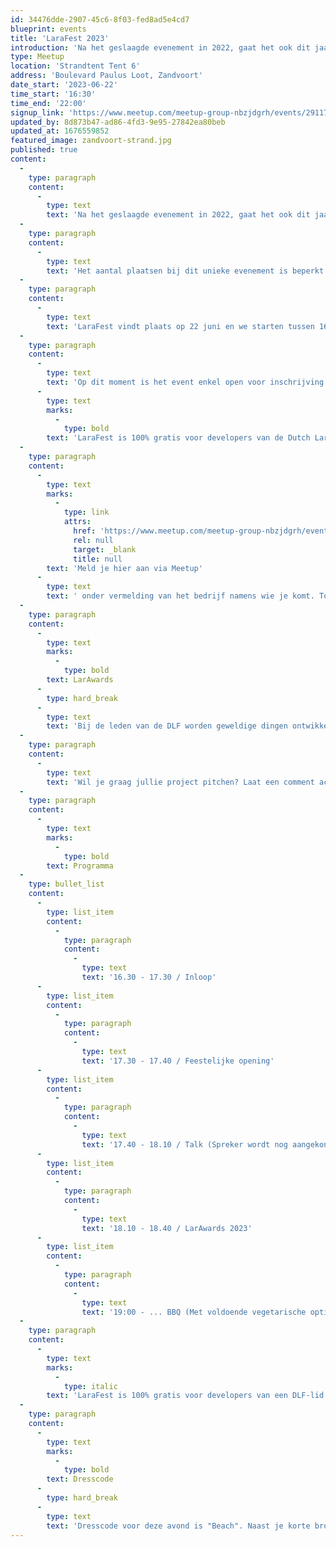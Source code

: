 ```yaml
---
id: 34476dde-2907-45c6-8f03-fed8ad5e4cd7
blueprint: events
title: 'LaraFest 2023'
introduction: 'Na het geslaagde evenement in 2022, gaat het ook dit jaar weer gebeuren: LaraFest! Op 22 juni a.s. organiseren we vanuit de DLF voor onze leden een feestje. Wat kan je verwachten; muziek, hapjes, drankjes, een paar Laravel talks en vooral veel gezelligheid aan het strand van Zandvoort!'
type: Meetup
location: 'Strandtent Tent 6'
address: 'Boulevard Paulus Loot, Zandvoort'
date_start: '2023-06-22'
time_start: '16:30'
time_end: '22:00'
signup_link: 'https://www.meetup.com/meetup-group-nbzjdgrh/events/291177340/'
updated_by: 8d873b47-ad86-4fd3-9e95-27842ea80beb
updated_at: 1676559852
featured_image: zandvoort-strand.jpg
published: true
content:
  -
    type: paragraph
    content:
      -
        type: text
        text: 'Na het geslaagde evenement in 2022, gaat het ook dit jaar weer gebeuren: LaraFest! Op 22 juni a.s. organiseren we vanuit de DLF voor onze leden een feestje. Wat kan je verwachten; muziek, hapjes, drankjes, een paar Laravel talks en vooral veel gezelligheid aan het strand van Zandvoort!'
  -
    type: paragraph
    content:
      -
        type: text
        text: 'Het aantal plaatsen bij dit unieke evenement is beperkt! We willen jullie daarom alvast vragen om je agenda te reserveren voor dit feestje als je erbij wilt zijn!'
  -
    type: paragraph
    content:
      -
        type: text
        text: 'LaraFest vindt plaats op 22 juni en we starten tussen 16:30 en 17:00 uur en we eindigen aan het eind van de avond. Om het een echt feestelijk tintje te geven, vindt het event op het strand in Zandvoort plaats (op loopafstand van het station).'
  -
    type: paragraph
    content:
      -
        type: text
        text: 'Op dit moment is het event enkel open voor inschrijving voor leden van de Dutch Laravel Foundation. In een later stadium kan dit wellicht aangepast worden. '
      -
        type: text
        marks:
          -
            type: bold
        text: 'LaraFest is 100% gratis voor developers van de Dutch Laravel Foundation leden!'
  -
    type: paragraph
    content:
      -
        type: text
        marks:
          -
            type: link
            attrs:
              href: 'https://www.meetup.com/meetup-group-nbzjdgrh/events/291177340/'
              rel: null
              target: _blank
              title: null
        text: 'Meld je hier aan via Meetup'
      -
        type: text
        text: ' onder vermelding van het bedrijf namens wie je komt. Tot 22 juni!'
  -
    type: paragraph
    content:
      -
        type: text
        marks:
          -
            type: bold
        text: LarAwards
      -
        type: hard_break
      -
        type: text
        text: 'Bij de leden van de DLF worden geweldige dingen ontwikkeld met Laravel! Graag nodigen we alle leden uit om zich aan te melden om tijdens LaraFest een Laravel project uit te lichten waar men trots op is. Vertel in een korte presentatie van 10 minuten wat jullie project bijzonder maakt en welke technische uitdagingen daarbij moesten worden getackled en maak kans op de eerste LarAward, een publieksprijs van de Dutch Laravel Foundation.'
  -
    type: paragraph
    content:
      -
        type: text
        text: 'Wil je graag jullie project pitchen? Laat een comment achter of neem contact op via onze Slack kanalen!'
  -
    type: paragraph
    content:
      -
        type: text
        marks:
          -
            type: bold
        text: Programma
  -
    type: bullet_list
    content:
      -
        type: list_item
        content:
          -
            type: paragraph
            content:
              -
                type: text
                text: '16.30 - 17.30 / Inloop'
      -
        type: list_item
        content:
          -
            type: paragraph
            content:
              -
                type: text
                text: '17.30 - 17.40 / Feestelijke opening'
      -
        type: list_item
        content:
          -
            type: paragraph
            content:
              -
                type: text
                text: '17.40 - 18.10 / Talk (Spreker wordt nog aangekondigd)'
      -
        type: list_item
        content:
          -
            type: paragraph
            content:
              -
                type: text
                text: '18.10 - 18.40 / LarAwards 2023'
      -
        type: list_item
        content:
          -
            type: paragraph
            content:
              -
                type: text
                text: '19:00 - ... BBQ (Met voldoende vegetarische opties!)'
  -
    type: paragraph
    content:
      -
        type: text
        marks:
          -
            type: italic
        text: 'LaraFest is 100% gratis voor developers van een DLF-lid!'
  -
    type: paragraph
    content:
      -
        type: text
        marks:
          -
            type: bold
        text: Dresscode
      -
        type: hard_break
      -
        type: text
        text: 'Dresscode voor deze avond is "Beach". Naast je korte broek kan je natuurlijk ook gewoon je zwembroek meenemen!'
---
```

